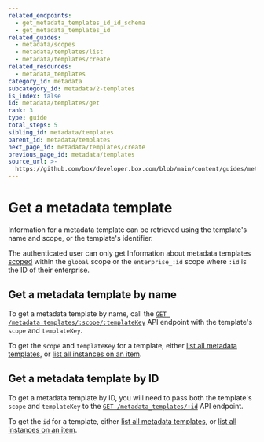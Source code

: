```yaml
---
related_endpoints:
  - get_metadata_templates_id_id_schema
  - get_metadata_templates_id
related_guides:
  - metadata/scopes
  - metadata/templates/list
  - metadata/templates/create
related_resources:
  - metadata_templates
category_id: metadata
subcategory_id: metadata/2-templates
is_index: false
id: metadata/templates/get
rank: 3
type: guide
total_steps: 5
sibling_id: metadata/templates
parent_id: metadata/templates
next_page_id: metadata/templates/create
previous_page_id: metadata/templates
source_url: >-
  https://github.com/box/developer.box.com/blob/main/content/guides/metadata/2-templates/3-get.md
---
```

# Get a metadata template

Information for a metadata template can be retrieved using the template's name
and scope, or the template's identifier.

<Message>

The authenticated user can only get Information about metadata templates
[scoped][scopes] within the `global` scope or the `enterprise_:id` scope where
`:id` is  the ID of their enterprise.

</Message>

## Get a metadata template by name

To get a metadata template by name, call the [`GET
/metadata_templates/:scope/:templateKey`][e_by_name] API endpoint with the
template's `scope` and `templateKey`.

<Samples id='get_metadata_templates_id_id_schema' >

</Samples>

<Message>

To get the `scope` and `templateKey` for a template, either
[list all metadata templates][g_list_templates], or
[list all instances on an item][g_list_instances_item].

</Message>

## Get a metadata template by ID

To get a metadata template by ID, you will need to pass both the template's
`scope` and `templateKey` to the [`GET
/metadata_templates/:id`][e_by_id] API endpoint.

<Samples id='get_metadata_templates_id' >

</Samples>

<Message>

To get the `id` for a template, either
[list all metadata templates][g_list_templates], or
[list all instances on an item][g_list_instances_item].

</Message>

[e_by_name]: e://get_metadata_templates_id_id_schema
[e_by_id]: e://get_metadata_templates_id
[scopes]: g://metadata/scopes
[g_list_templates]: g://metadata/templates/list
[g_list_instances_item]: g://metadata/instances/list